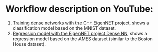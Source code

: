 # Workflow description on YouTube:

1. [Training dense networks with the C++ EigenNET project](https://youtu.be/URUI8-ogtNk), shows a classification model based on the MNIST dataset.
2. [Regression model with the EigenNET project Dense NN](https://youtu.be/SUaSmL_UbrA), shows a regression model based on the AMES dataset (similar to the Boston House dataset).

